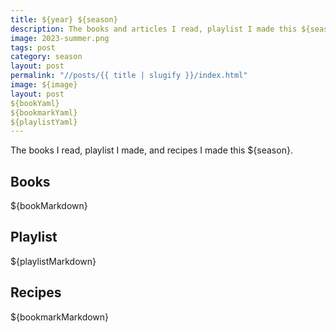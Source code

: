 ```yaml
---
title: ${year} ${season}
description: The books and articles I read, playlist I made this ${season}.
image: 2023-summer.png
tags: post
category: season
layout: post
permalink: "//posts/{{ title | slugify }}/index.html"
image: ${image}
layout: post
${bookYaml}
${bookmarkYaml}
${playlistYaml}
---
```


The books I read, playlist I made, and recipes I made this ${season}.

## Books

${bookMarkdown}

## Playlist

${playlistMarkdown}

## Recipes

${bookmarkMarkdown}
